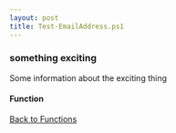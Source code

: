 ```yaml
---
layout: post
title: Test-EmailAddress.ps1
---
```


### something exciting

Some information about the exciting thing

#### Function

<script src="https://gist-it.appspot.com/github.com/BanterBoy/scripts-blog/blob/master/PowerShell/functions/Test-EmailAddress.ps1" crossorigin="anonymous"></script>

<a href="/menu/_pages/functions.html">Back to Functions</a>
